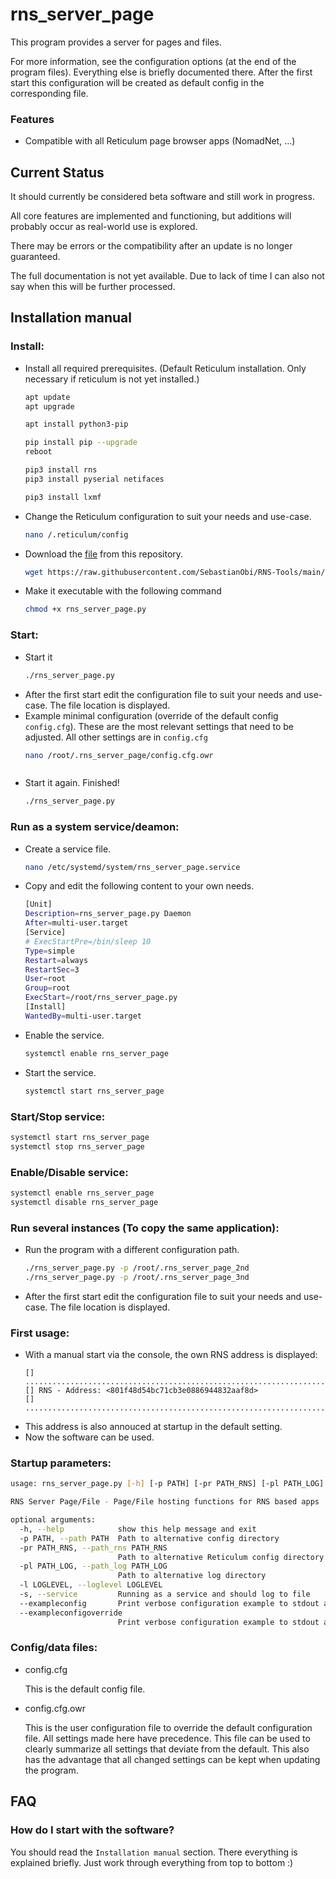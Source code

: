 # rns_server_page
This program provides a server for pages and files.

For more information, see the configuration options (at the end of the program files). Everything else is briefly documented there. After the first start this configuration will be created as default config in the corresponding file.


### Features
- Compatible with all Reticulum page browser apps (NomadNet, ...)


## Current Status
It should currently be considered beta software and still work in progress.

All core features are implemented and functioning, but additions will probably occur as real-world use is explored.

There may be errors or the compatibility after an update is no longer guaranteed.

The full documentation is not yet available. Due to lack of time I can also not say when this will be further processed.


## Installation manual

### Install:
- Install all required prerequisites. (Default Reticulum installation. Only necessary if reticulum is not yet installed.)
  ```bash
  apt update
  apt upgrade
  
  apt install python3-pip
  
  pip install pip --upgrade
  reboot
  
  pip3 install rns
  pip3 install pyserial netifaces
  
  pip3 install lxmf
  ```
- Change the Reticulum configuration to suit your needs and use-case.
  ```bash
  nano /.reticulum/config
  ```
- Download the [file](rns_server_page.py) from this repository.
  ```bash
  wget https://raw.githubusercontent.com/SebastianObi/RNS-Tools/main/rns_server_page/rns_server_page.py
  ```
- Make it executable with the following command
  ```bash
  chmod +x rns_server_page.py
  ```

### Start:
- Start it
  ```bash
  ./rns_server_page.py
  ```
- After the first start edit the configuration file to suit your needs and use-case. The file location is displayed.
- Example minimal configuration (override of the default config `config.cfg`). These are the most relevant settings that need to be adjusted. All other settings are in `config.cfg`
  ```bash
  nano /root/.rns_server_page/config.cfg.owr
  ```
  ```bash
  ```
- Start it again. Finished!
  ```bash
  ./rns_server_page.py
  ```


### Run as a system service/deamon:
- Create a service file.
  ```bash
  nano /etc/systemd/system/rns_server_page.service
  ```
- Copy and edit the following content to your own needs.
  ```bash
  [Unit]
  Description=rns_server_page.py Daemon
  After=multi-user.target
  [Service]
  # ExecStartPre=/bin/sleep 10
  Type=simple
  Restart=always
  RestartSec=3
  User=root
  Group=root
  ExecStart=/root/rns_server_page.py
  [Install]
  WantedBy=multi-user.target
  ```
- Enable the service.
  ```bash
  systemctl enable rns_server_page
  ```
- Start the service.
  ```bash
  systemctl start rns_server_page
  ```


### Start/Stop service:
  ```bash
  systemctl start rns_server_page
  systemctl stop rns_server_page
  ```


### Enable/Disable service:
  ```bash
  systemctl enable rns_server_page
  systemctl disable rns_server_page
  ```


### Run several instances (To copy the same application):
- Run the program with a different configuration path.
  ```bash
  ./rns_server_page.py -p /root/.rns_server_page_2nd
  ./rns_server_page.py -p /root/.rns_server_page_3nd
  ```
- After the first start edit the configuration file to suit your needs and use-case. The file location is displayed.


### First usage:
- With a manual start via the console, the own RNS address is displayed:
  ```
  [] ...............................................................................
  [] RNS - Address: <801f48d54bc71cb3e0886944832aaf8d>
  [] ...............................................................................`
  ```
- This address is also annouced at startup in the default setting.
- Now the software can be used.


### Startup parameters:
```bash
usage: rns_server_page.py [-h] [-p PATH] [-pr PATH_RNS] [-pl PATH_LOG] [-l LOGLEVEL] [-s] [--exampleconfig] [--exampleconfigoverride]

RNS Server Page/File - Page/File hosting functions for RNS based apps

optional arguments:
  -h, --help            show this help message and exit
  -p PATH, --path PATH  Path to alternative config directory
  -pr PATH_RNS, --path_rns PATH_RNS
                        Path to alternative Reticulum config directory
  -pl PATH_LOG, --path_log PATH_LOG
                        Path to alternative log directory
  -l LOGLEVEL, --loglevel LOGLEVEL
  -s, --service         Running as a service and should log to file
  --exampleconfig       Print verbose configuration example to stdout and exit
  --exampleconfigoverride
                        Print verbose configuration example to stdout and exit
```


### Config/data files:
- config.cfg
  
  This is the default config file.

- config.cfg.owr
  
  This is the user configuration file to override the default configuration file.
  All settings made here have precedence.
  This file can be used to clearly summarize all settings that deviate from the default.
  This also has the advantage that all changed settings can be kept when updating the program.


## FAQ

### How do I start with the software?
You should read the `Installation manual` section. There everything is explained briefly. Just work through everything from top to bottom :)